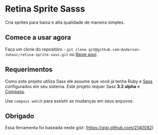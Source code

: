 # Retina Sprite Sasss

Cria sprites para baixa e alta qualidade de maneira simples.

## Comece a usar agora

Faça um clone do repositóro - `git clone git@github.com:Anderson-Juhasc/retina-sprite-sass.git` ou [Baixe aqui]().

## Requerimentos

Como este projeto utiliza Sass ele assume que você já tenha Ruby e [Sass](http://sass-lang.com/) configurados em seu sistema.
Este projeto requer Sass **3.2 alpha** e [Compass](http://compass-style.org/).

Use `compass watch` para assistir as mudanças em seus arquivos.

## Obrigado

Essa ferramenta foi baseada neste gist: (https://gist.github.com/2140082)
